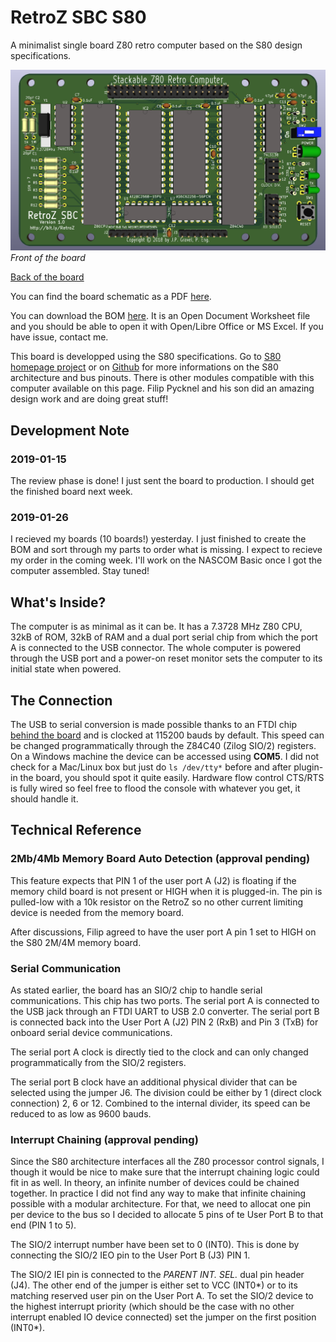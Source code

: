 # RetroZ SBC S80
A minimalist single board Z80 retro computer based on the S80 design 
specifications.

![RetroZ SBC for S80 Architecture](https://raw.githubusercontent.com/formix/RetroZ/master/Documents/RetroZ-SBC-Front.png)
*Front of the board*

[Back of the board](https://raw.githubusercontent.com/formix/RetroZ/master/Documents/RetroZ-SBC-Back.png)

You can find the board schematic as a PDF [here](https://github.com/formix/RetroZ/blob/master/Documents/RetroZ-SBC.pdf).

You can download the BOM [here](https://github.com/formix/RetroZ/blob/master/Projects/RetroZ-SBC/RetroZ-SBC-BOM.ods?raw=true). It is an Open Document Worksheet file and you should be able to open it with Open/Libre Office or MS Excel. If you have issue, contact me.

This board is developped using the S80 specifications. Go to
[S80 homepage project](http://users.telenet.be/pynckels/s80_retro.html) or on 
[Github](/PaintedBlck/S80)
for more informations on the S80 architecture and bus pinouts. There is 
other modules compatible with this computer available on this page. Filip 
Pycknel and his son did an amazing design work and are doing great stuff!

## Development Note

### 2019-01-15
The review phase is done! I just sent the board to production. I should get the
finished board next week.

### 2019-01-26
I recieved my boards (10 boards!) yesterday. I just finished to create the BOM 
and sort through my parts to order what is missing. I expect to recieve my 
order in the coming week. I'll work on the NASCOM Basic once I got the computer 
assembled. Stay tuned!

## What's Inside?
The computer is as minimal as it can be. It has a 7.3728 MHz Z80 CPU, 32kB of 
ROM, 32kB of RAM and a dual port serial chip from which the port A is connected 
to the USB connector. The whole computer is powered through the USB port and a 
power-on reset monitor sets the computer to its initial state when powered.

## The Connection
The USB to serial conversion is made possible thanks to an FTDI chip 
[behind the board](https://raw.githubusercontent.com/formix/RetroZ/master/Documents/RetroZ-SBC-Back.png) 
and is clocked at 115200 bauds by default. This speed can be changed 
programmatically through the Z84C40 (Zilog SIO/2) registers. On a Windows
machine the device can be accessed using **COM5**. I did not check for a 
Mac/Linux box but just do `ls /dev/tty*` before and after plugin-in the board,
you should spot it quite easily. Hardware flow control CTS/RTS is fully 
wired so feel free to flood the console with whatever you get, it should handle 
it.

## Technical Reference
### 2Mb/4Mb Memory Board Auto Detection (approval pending)
This feature expects that PIN 1 of the user port A (J2) is floating if the 
memory child board is not present or HIGH when it is plugged-in. The pin is pulled-low with a 10k resistor on the RetroZ so no other current limiting device is
needed from the memory board.

After discussions, Filip agreed to have the user port A pin 1 set to HIGH on
the S80 2M/4M memory board.

### Serial Communication
As stated earlier, the board has an SIO/2 chip to handle serial communications.
This chip has two ports. The serial port A is connected to the USB jack through
an FTDI UART to USB 2.0 converter. The serial port B is connected back into the User Port A (J2) PIN 2 (RxB) and Pin 3 (TxB) for onboard serial device communications.

The serial port A clock is directly tied to the clock and can only changed programmatically from the SIO/2 registers.

The serial port B clock have an additional physical divider that can be selected
using the jumper J6. The division could be either by 1 (direct clock connection)
2, 6 or 12. Combined to the internal divider, its speed can be reduced to as
low as 9600 bauds.

### Interrupt Chaining (approval pending)
Since the S80 architecture interfaces all the Z80 processor control signals, I 
though it would be nice to make sure that the interrupt chaining logic could 
fit in as well. In theory, an infinite number of devices could be chained 
together. In practice I did not find any way to make that infinite chaining
possible with a modular architecture. For that, we need to allocat one pin per
device to the bus so I decided to allocate 5 pins of te User Port B to that end 
(PIN 1 to 5).

The SIO/2 interrupt number have been set to 0 (INT0). This is done by 
connecting the SIO/2 IEO pin to the User Port B (J3) PIN 1.

The SIO/2 IEI pin is connected to the *PARENT INT. SEL.* dual pin header (J4).
The other end of the jumper is either set to VCC (INT0\*) or to its matching 
reserved user pin on the User Port A. To set the SIO/2 device to the highest
interrupt priority (which should be the case with no other interrupt enabled
IO device connected) set the jumper on the first position (INT0\*).

